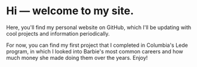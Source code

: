 <h1>Hi — welcome to my site.</h1>

Here, you'll find my personal website on GitHub, which I'll be updating with cool projects and information periodically. 

For now, you can find my first project that I completed in Columbia's Lede program, in which I looked into Barbie's most common careers and how much money she made doing them over the years. Enjoy!

